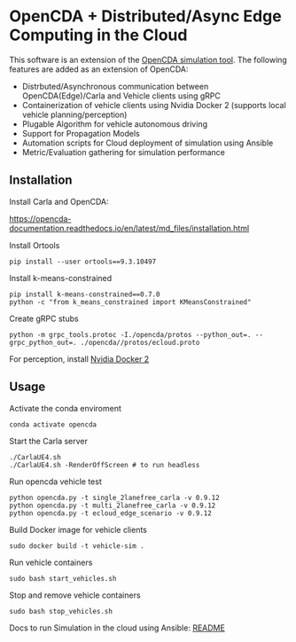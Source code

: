 # OpenCDA + Distributed/Async Edge Computing in the Cloud

This software is an extension of the [OpenCDA simulation tool](https://github.com/ucla-mobility/OpenCDA). The following features are added as an extension of OpenCDA:

- Distrbuted/Asynchronous communication between OpenCDA(Edge)/Carla and Vehicle clients using gRPC
- Containerization of vehicle clients using Nvidia Docker 2 (supports local vehicle planning/perception)
- Plugable Algorithm for vehicle autonomous driving
- Support for Propagation Models
- Automation scripts for Cloud deployment of simulation using Ansible
- Metric/Evaluation gathering for simulation performance


## Installation

Install Carla and OpenCDA:

https://opencda-documentation.readthedocs.io/en/latest/md_files/installation.html


Install Ortools

```
pip install --user ortools==9.3.10497 
```

Install k-means-constrained

```
pip install k-means-constrained==0.7.0
python -c "from k_means_constrained import KMeansConstrained"
```

Create gRPC stubs

```
python -m grpc_tools.protoc -I./opencda/protos --python_out=. --grpc_python_out=. ./opencda//protos/ecloud.proto
```

For perception, install [Nvidia Docker 2](https://docs.nvidia.com/datacenter/cloud-native/container-toolkit/install-guide.html#docker)

## Usage

Activate the conda enviroment

```
conda activate opencda
```


Start the Carla server

```
./CarlaUE4.sh
./CarlaUE4.sh -RenderOffScreen # to run headless
```

Run opencda vehicle test

```
python opencda.py -t single_2lanefree_carla -v 0.9.12
python opencda.py -t multi_2lanefree_carla -v 0.9.12
python opencda.py -t ecloud_edge_scenario -v 0.9.12
```

Build Docker image for vehicle clients
```
sudo docker build -t vehicle-sim .
```

Run vehicle containers
```
sudo bash start_vehicles.sh
```

Stop and remove vehicle containers
```
sudo bash stop_vehicles.sh
```

Docs to run Simulation in the cloud using Ansible: [README](ansible/README.md)
